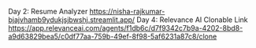 Day 2: Resume Analyzer https://nisha-rajkumar-bjajvhamb9ydukjsjbwshj.streamlit.app/
Day 4: Relevance AI Clonable Link https://app.relevanceai.com/agents/f1db6c/d7f9342c7b9a-4202-8bd8-a9d63829bea5/c0df77aa-759b-49ef-8f98-5af6231a87c8/clone
